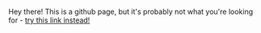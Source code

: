 Hey there!
This is a github page, but it's probably not what you're looking for - [try this link instead!](https://5daydreams.github.io/)

